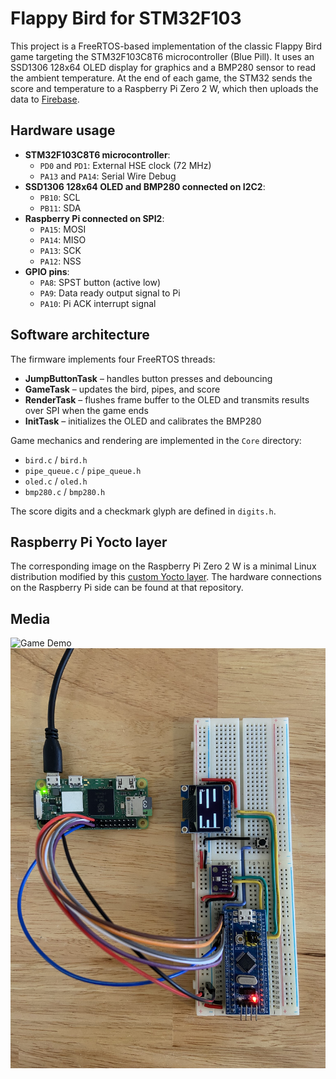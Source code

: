 # Flappy Bird for STM32F103

This project is a FreeRTOS-based implementation of the classic Flappy Bird game targeting the STM32F103C8T6 microcontroller (Blue Pill). It uses an SSD1306 128x64 OLED display for graphics and a BMP280 sensor to read the ambient temperature. At the end of each game, the STM32 sends the score and temperature to a Raspberry Pi Zero 2 W, which then uploads the data to [Firebase](https://flappy-bird-scores-default-rtdb.firebaseio.com/.json).

## Hardware usage

- **STM32F103C8T6 microcontroller**: 
   - `PD0` and `PD1`: External HSE clock (72 MHz)
   - `PA13` and `PA14`: Serial Wire Debug
- **SSD1306 128x64 OLED and BMP280 connected on I2C2**: 
   - `PB10`: SCL
   - `PB11`: SDA
- **Raspberry Pi connected on SPI2**: 
   - `PA15`: MOSI
   - `PA14`: MISO 
   - `PA13`: SCK
   - `PA12`: NSS
- **GPIO pins**:
   - `PA8`: SPST button (active low)
   - `PA9`: Data ready output signal to Pi
   - `PA10`: Pi ACK interrupt signal

## Software architecture

The firmware implements four FreeRTOS threads:

- **JumpButtonTask** – handles button presses and debouncing
- **GameTask** – updates the bird, pipes, and score
- **RenderTask** – flushes frame buffer to the OLED and transmits results over SPI when the game ends
- **InitTask** – initializes the OLED and calibrates the BMP280

Game mechanics and rendering are implemented in the `Core` directory:

- `bird.c` / `bird.h`
- `pipe_queue.c` / `pipe_queue.h`
- `oled.c` / `oled.h`
- `bmp280.c` / `bmp280.h`

The score digits and a checkmark glyph are defined in `digits.h`.

## Raspberry Pi Yocto layer

The corresponding image on the Raspberry Pi Zero 2 W is a minimal Linux distribution modified by this [custom Yocto layer](https://github.com/limax2012/meta-custom). The hardware connections on the Raspberry Pi side can be found at that repository.

## Media

![Game Demo](Media/demo.gif)
![Hardware Photo](Media/hardware.jpeg)

